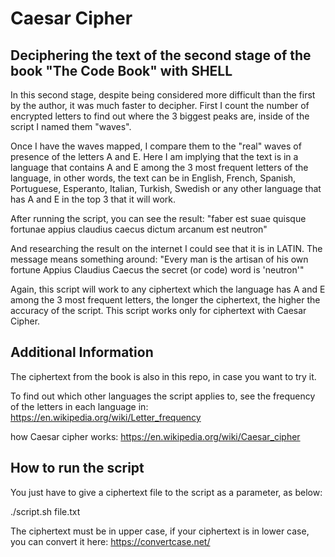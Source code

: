 # Caesar Cipher

## Deciphering the text of the second stage of the book "The Code Book" with SHELL

In this second stage, despite being considered more difficult than the first by the author, it was much faster to decipher. First I count the number of encrypted letters to find out where the 3 biggest peaks are, inside of the script I named them "waves".

Once I have the waves mapped, I compare them to the "real" waves of presence of the letters A and E.
Here I am implying that the text is in a language that contains A and E among the 3 most frequent letters of the language, in other words, the text can be in English, French, Spanish, Portuguese, Esperanto, Italian, Turkish, Swedish or any other language that has A and E in the top 3 that it will work.

After running the script, you can see the result:
"faber est suae quisque fortunae appius claudius caecus dictum arcanum est neutron"

And researching the result on the internet I could see that it is in LATIN.
The message means something around:
"Every man is the artisan of his own fortune Appius Claudius Caecus the secret (or code) word is 'neutron'"

Again, this script will work to any ciphertext which the language has A and E among the 3 most frequent letters, the longer the ciphertext, the higher the accuracy of the script.
This script works only for ciphertext with Caesar Cipher.

## Additional Information 

The ciphertext from the book is also in this repo, in case you want to try it.

To find out which other languages the script applies to, see the frequency of the letters in each language in:
https://en.wikipedia.org/wiki/Letter_frequency

how Caesar cipher works: 
https://en.wikipedia.org/wiki/Caesar_cipher

## How to run the script

You just have to give a ciphertext file to the script as a parameter, as below:

./script.sh file.txt

The ciphertext must be in upper case, if your ciphertext is in lower case, you can convert it here:
https://convertcase.net/